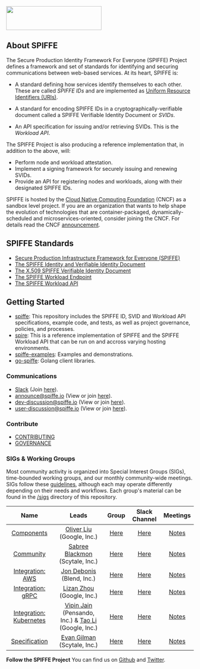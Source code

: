 <img src="community/logo/64x256.png" width="256" height="64">

## About SPIFFE

The Secure Production Identity Framework For Everyone (SPIFFE) Project defines a framework and set of
standards for identifying and securing communications between web-based services. At its heart, SPIFFE is:

* A standard defining how services identify themselves to each other. These are called *SPIFFE IDs* and are implemented as [Uniform Resource Identifiers (URIs)](https://en.wikipedia.org/wiki/Uniform_Resource_Identifier).

* A standard for encoding SPIFFE IDs in a cryptographically-verifiable document called a SPIFFE Verifiable Identity Document or *SVIDs*.

* An API specification for issuing and/or retrieving SVIDs. This is the *Workload API*.

The SPIFFE Project is also producing a reference implementation that, in addition to the above, will:

* Perform node and workload attestation.
* Implement a signing framework for securely issuing and renewing SVIDs.
* Provide an API for registering nodes and workloads, along with their designated SPIFFE IDs.

SPIFFE is hosted by the [Cloud Native Computing Foundation](https://cncf.io) (CNCF) as a sandbox level project. If you are an organization that wants to help shape the evolution of technologies that are container-packaged, dynamically-scheduled and microservices-oriented, consider joining the CNCF. For details read the CNCF [announcement](https://www.cncf.io/blog/2018/03/29/cncf-to-host-the-spiffe-project/).

## SPIFFE Standards

* [Secure Production Infrastructure Framework for Everyone (SPIFFE)](standards/SPIFFE.md)
* [The SPIFFE Identity and Verifiable Identity Document](standards/SPIFFE-ID.md)
* [The X.509 SPIFFE Verifiable Identity Document](standards/X509-SVID.md)
* [The SPIFFE Workload Endpoint](standards/SPIFFE_Workload_Endpoint.md)
* [The SPIFFE Workload API](standards/SPIFFE_Workload_API.md)

## Getting Started

* [spiffe](https://github.com/spiffe/spiffe): This repository includes the SPIFFE ID, SVID and Workload API specifications, example code, and tests, as well as project governance, policies, and processes.    
* [spire](https://github.com/spiffe/spire): This is a reference implementation of SPIFFE and the SPIFFE Workload API that can be run on and accross varying hosting environments.
* [spiffe-examples](https://github.com/spiffe/spiffe-example): Examples and demonstrations.
* [go-spiffe](https://github.com/spiffe/go-spiffe): Golang client libraries.

### Communications

  * [Slack](https://spiffe.slack.com) (Join [here](https://slack.spiffe.io)).
  * <announce@spiffe.io> (View or join [here](https://groups.google.com/a/spiffe.io/forum/#!forum/announce)).
  * <dev-discussion@spiffe.io> (View or join [here](https://groups.google.com/a/spiffe.io/forum/#!forum/dev-discussion)).
  * <user-discussion@spiffe.io> (View or join [here](https://groups.google.com/a/spiffe.io/forum/#!forum/user-discussion)).

### Contribute

* [CONTRIBUTING](/CONTRIBUTING.md)
* [GOVERNANCE](/GOVERNANCE.md)

### SIGs & Working Groups<a name="sigs"></a>

Most community activity is organized into Special Interest Groups (SIGs), time-bounded working groups, and our monthly community-wide meetings. SIGs follow these [guidelines](GOVERNANCE.md#sigs), although each may operate differently depending on their needs and workflows. Each group's material can be found in the [/sigs](/sigs) directory of this repository.

| Name | Leads | Group | Slack Channel | Meetings |
|:------:|:-------:|:-------:|:---------------:|:----------:|
| [Components](/community/sig-components/README.md) | [Oliver Liu](https://github.com/myidpt) (Google, Inc.)  | [Here](https://groups.google.com/a/spiffe.io/forum/#!forum/sig-components) | [Here](https://spiffe.slack.com/messages/sig-components/) |[Notes](https://goo.gl/eCDKva) |
| [Community](/community/wg-community/README.md) | [Sabree Blackmon](https://github.com/heavypackets) (Scytale, Inc.)  | [Here](https://groups.google.com/a/spiffe.io/forum/#!forum/wg-community) | [Here](https://spiffe.slack.com/messages/wg-community/) |[Notes](https://docs.google.com/document/d/1sDbXbtVO3s8Eu3pNSqX_IfiD9XD5L5MQtFAFlYTQo44) |
| [Integration: AWS](/community/sig-integration-aws/README.md) | [Jon Debonis](https://www.linkedin.com/in/jondb) (Blend, Inc.) | [Here](https://groups.google.com/a/spiffe.io/forum/#!forum/sig-integration-aws) | [Here](https://spiffe.slack.com/messages/sig-integration-aws/) | [Notes](https://docs.google.com/document/d/1-QPtuC1_JHNCu6zSrQhbpX_MmNZFXtbU4uNEB-UVH8k) |
| [Integration: gRPC](/community/sig-integration-grpc/README.md) | [Lizan Zhou](https://github.com/lizan) (Google, Inc.) | [Here](https://groups.google.com/a/spiffe.io/forum/#!forum/sig-integration-grpc) | [Here](https://spiffe.slack.com/messages/sig-integration-grpc/) | [Notes](https://docs.google.com/document/d/1wzW59UUn-7LJo-IGoo7es-I7bovmVC8sa0nGb1e8wLM) |
| [Integration: Kubernetes](/community/sig-integration-k8s/README.md) | [Vipin Jain](https://github.com/jainvipin) (Pensando, Inc.) & [Tao Li](https://github.com/wattli) (Google, Inc.) | [Here](https://groups.google.com/a/spiffe.io/forum/#!forum/sig-integration-k8s) | [Here](https://spiffe.slack.com/messages/sig-integration-k8s) | [Notes](https://docs.google.com/document/d/1Dq4kSlfOpewnisItipTWx3Q8qCelbNP85yjMnSrdomE) |
| [Specification](/community/sig-spec/README.md) | [Evan Gilman](https://github.com/evan2645) (Scytale, Inc.) | [Here](https://groups.google.com/a/spiffe.io/forum/#!forum/sig-specification) | [Here](https://spiffe.slack.com/messages/sig-spec) | [Notes](https://docs.google.com/document/d/1p2BbRWN_7z6nkBMj-h1mAJAJxxKqNeFiV4IplZ_wU4c) |

**Follow the SPIFFE Project** You can find us on [Github](https://github.com/spiffe/) and [Twitter](https://twitter.com/SPIFFEio).
